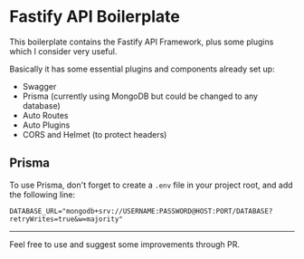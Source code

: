 # Fastify API Boilerplate
This boilerplate contains the Fastify API Framework, plus some plugins which I consider very useful.

Basically it has some essential plugins and components already set up:

- Swagger
- Prisma (currently using MongoDB but could be changed to any database)
- Auto Routes
- Auto Plugins
- CORS and Helmet (to protect headers)

## Prisma
To use Prisma, don't forget to create a `.env` file in your project root, and add the following line:
```
DATABASE_URL="mongodb+srv://USERNAME:PASSWORD@HOST:PORT/DATABASE?retryWrites=true&w=majority"
```
---
Feel free to use and suggest some improvements through PR.